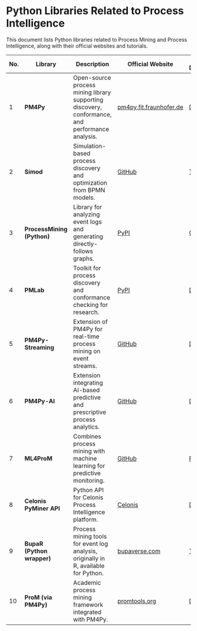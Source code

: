 # Python Libraries Related to Process Intelligence

This document lists Python libraries related to Process Mining and Process Intelligence, along with their official websites and tutorials.

| No. | Library | Description | Official Website | Tutorial / Documentation |
|-----|----------|--------------|------------------|---------------------------|
| 1 | **PM4Py** | Open-source process mining library supporting discovery, conformance, and performance analysis. | [pm4py.fit.fraunhofer.de](https://pm4py.fit.fraunhofer.de/) | [Docs](https://pm4py.fit.fraunhofer.de/documentation) |
| 2 | **Simod** | Simulation-based process discovery and optimization from BPMN models. | [GitHub](https://github.com/AdaptiveBPM/simod) | [Tutorial](https://github.com/AdaptiveBPM/simod#readme) |
| 3 | **ProcessMining (Python)** | Library for analyzing event logs and generating directly-follows graphs. | [PyPI](https://pypi.org/project/processmining/) | [GitHub](https://github.com/janclaes/processmining) |
| 4 | **PMLab** | Toolkit for process discovery and conformance checking for research. | [PyPI](https://pypi.org/project/pmlab/) | [Docs](https://pmlab.readthedocs.io/) |
| 5 | **PM4Py-Streaming** | Extension of PM4Py for real-time process mining on event streams. | [GitHub](https://github.com/pm4py/pm4py-streaming) | [Docs](https://github.com/pm4py/pm4py-streaming#readme) |
| 6 | **PM4Py-AI** | Extension integrating AI-based predictive and prescriptive process analytics. | [GitHub](https://github.com/pm4py/pm4py-ai) | [Docs](https://pm4py.fit.fraunhofer.de/documentation) |
| 7 | **ML4ProM** | Combines process mining with machine learning for predictive monitoring. | [GitHub](https://github.com/ML4ProM) | [Paper](https://ieeexplore.ieee.org/document/8809623) |
| 8 | **Celonis PyMiner API** | Python API for Celonis Process Intelligence platform. | [Celonis](https://www.celonis.com/) | [Docs](https://docs.celonis.com/en/api.html) |
| 9 | **BupaR (Python wrapper)** | Process mining tools for event log analysis, originally in R, available for Python. | [bupaverse.com](https://www.bupaverse.com/packages/bupar/) | [Tutorial](https://rpubs.com/gertjanssenswillen/bupar-intro) |
| 10 | **ProM (via PM4Py)** | Academic process mining framework integrated with PM4Py. | [promtools.org](https://www.promtools.org/) | [Docs](https://www.promtools.org/prom6/) |
